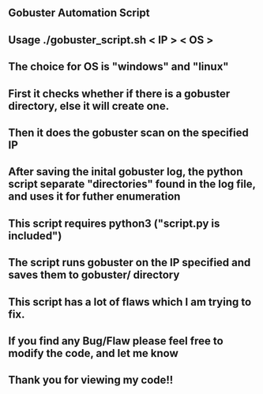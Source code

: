 ## Gobuster Automation Script

## Usage ./gobuster_script.sh < IP > < OS >
## The choice for OS is "windows" and "linux"
## First it checks whether if there is a gobuster directory, else it will create one.
## Then it does the gobuster scan on the specified IP

## After saving the inital gobuster log, the python script separate "directories"  found in the log file, and uses it for futher enumeration


## This script requires python3 ("script.py is included")
## The script runs gobuster on the IP specified and saves them to gobuster/ directory
## This script has a lot of flaws which I am trying to fix.
## If you find any Bug/Flaw please feel free to modify the code, and let me know
## Thank you for viewing my code!!
